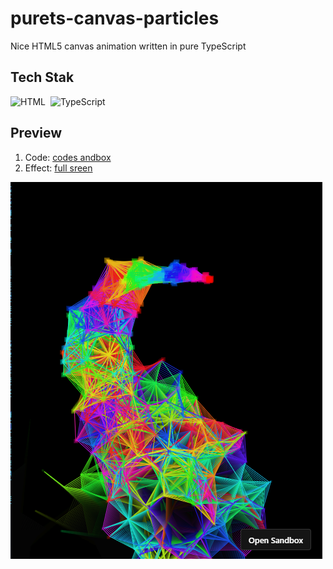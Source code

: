 # purets-canvas-particles

Nice HTML5 canvas animation written in pure TypeScript 

## Tech Stak

![HTML](https://img.shields.io/badge/-HTML-05122A?style=flat&logo=HTML5)&nbsp;
![TypeScript](https://img.shields.io/badge/-TypeScript-05122A?style=flat&logo=typescript)&nbsp;

## Preview

1. Code: [codes andbox](https://codesandbox.io/s/github/kubo550/purets-canvas-particles)
1. Effect: [full sreen](https://z4xgg.csb.app/)

![preview](https://raw.githubusercontent.com/kubo550/purets-canvas-particles/master/preview/p.png)

